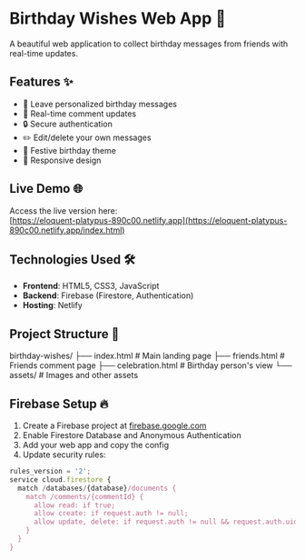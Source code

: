 # Birthday Wishes Web App 🎉

A beautiful web application to collect birthday messages from friends with real-time updates.

## Features ✨

- 📝 Leave personalized birthday messages
- 🔄 Real-time comment updates
- 🔒 Secure authentication
- ✏️ Edit/delete your own messages
- 🎈 Festive birthday theme
- 📱 Responsive design

## Live Demo 🌐

Access the live version here:  
[https://eloquent-platypus-890c00.netlify.app](https://eloquent-platypus-890c00.netlify.app/index.html)

## Technologies Used 🛠️

- **Frontend**: HTML5, CSS3, JavaScript
- **Backend**: Firebase (Firestore, Authentication)
- **Hosting**: Netlify

## Project Structure 📂
birthday-wishes/
├── index.html # Main landing page
├── friends.html # Friends comment page
├── celebration.html # Birthday person's view
└── assets/ # Images and other assets


## Firebase Setup 🔥

1. Create a Firebase project at [firebase.google.com](https://firebase.google.com/)
2. Enable Firestore Database and Anonymous Authentication
3. Add your web app and copy the config
4. Update security rules:

```javascript
rules_version = '2';
service cloud.firestore {
  match /databases/{database}/documents {
    match /comments/{commentId} {
      allow read: if true;
      allow create: if request.auth != null;
      allow update, delete: if request.auth != null && request.auth.uid == resource.data.userId;
    }
  }
}
